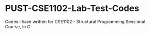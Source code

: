 # PUST-CSE1102-Lab-Test-Codes
Codes i have written for CSE1102 - Structural Programming Sessional Course, In C
